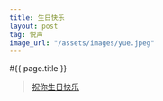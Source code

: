 ```yaml
---
title: 生日快乐
layout: post
tag: 悦声
image_url: "/assets/images/yue.jpeg"
---
```

#{{ page.title }}

>[祝你生日快乐](http://cocacolacat.github.io/static/gift_selection_demo.html)




